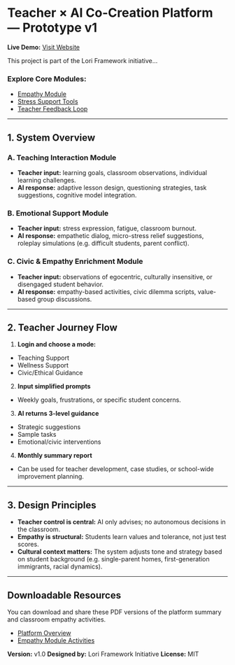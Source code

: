 # Teacher × AI Co-Creation Platform — Prototype v1

**Live Demo:** [Visit Website](https://frameworklori.github.io/Teacher-AI-CoPlatform/)

This project is part of the Lori Framework initiative...

### Explore Core Modules:

- [Empathy Module](./empathy-module/README.md)
- [Stress Support Tools](./stress-support/README.md)
- [Teacher Feedback Loop](./teacher-feedback-loop/README.md)

---

## 1. System Overview

### A. Teaching Interaction Module
- **Teacher input:** learning goals, classroom observations, individual learning challenges.
- **AI response:** adaptive lesson design, questioning strategies, task suggestions, cognitive model integration.

### B. Emotional Support Module
- **Teacher input:** stress expression, fatigue, classroom burnout.
- **AI response:** empathetic dialog, micro-stress relief suggestions, roleplay simulations (e.g. difficult students, parent conflict).

### C. Civic & Empathy Enrichment Module
- **Teacher input:** observations of egocentric, culturally insensitive, or disengaged student behavior.
- **AI response:** empathy-based activities, civic dilemma scripts, value-based group discussions.

---

## 2. Teacher Journey Flow

1. **Login and choose a mode:**
- Teaching Support
- Wellness Support
- Civic/Ethical Guidance

2. **Input simplified prompts**
- Weekly goals, frustrations, or specific student concerns.

3. **AI returns 3-level guidance**
- Strategic suggestions
- Sample tasks
- Emotional/civic interventions

4. **Monthly summary report**
- Can be used for teacher development, case studies, or school-wide improvement planning.

---

## 3. Design Principles

- **Teacher control is central:** AI only advises; no autonomous decisions in the classroom.
- **Empathy is structural:** Students learn values and tolerance, not just test scores.
- **Cultural context matters:** The system adjusts tone and strategy based on student background (e.g. single-parent homes, first-generation immigrants, racial dynamics).

---

## Downloadable Resources

You can download and share these PDF versions of the platform summary and classroom empathy activities.

- [Platform Overview](./docs/Platform_Overview.pdf)
- [Empathy Module Activities](./docs/Empathy_Module_Activities.pdf)

**Version:** v1.0
**Designed by:** Lori Framework Initiative
**License:** MIT




